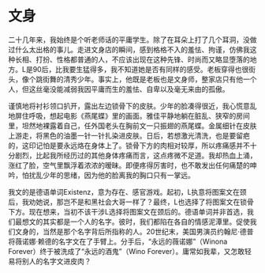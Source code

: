 # 文身

二十几年来，我始终是个听老师话的平庸学生。除了在耳朵上打了几个耳洞，没做过什么太出格的事儿。走进文身店的瞬间，感到格格不入的羞怯、拘谨，仿佛我这种长相、打扮、性格都普通的人，不应该出现在这种先锋、时尚而又略显堕落的地方。L是90后，比我要生猛得多，我不知道她是否有同样的感受。老板穿得也很街头，像个跳街舞的清秀少年。事实上，他既是老板也是文身师，整家店只有他一个人，但这丝毫没能减弱我因平庸而生的羞怯、自卑以及毫无来由的孤傲。 

谨慎地将衬衫领口扒开，露出左边锁骨下的皮肤。少年的脸凑得很近，我心慌意乱地屏住呼吸，想起电影《燕尾蝶》里的画面。雅佳平静地躺在脏乱、狭窄的房间里，坦然地裸露着自己，任外国老头在胸前文一只振翅的燕尾蝶。金属细针在皮肤上游走，将黑色的油墨一针一针扎染进皮肤。日后，若想激光清洗，也是要留疤的，这印记怕是要永远烙在身体上了。锁骨下方的肉相对较厚，所以疼痛感并不十分剧烈，比起我所经历过的其他身体疼痛而言，这点疼微不足道。我却热血上涌，涨红了脸，空气里飘浮着浓浓的暧昧。即便疼得厉害时，也不敢发出任何痛楚的呻吟，怕扰乱少年的思绪，因为他的脸离我的胸口只有一掌远。 

我文的是德语单词Existenz，意为存在、感官游戏。起初，L执意将图案文在颈后，我劝她说，那岂不是和黑社会大哥一样了？最终，L也选择了将图案文在锁骨下方。现在想来，当初不该干涉L选择将图案文在颈后的。德语单词并非首选，我们最想文的其实都是一个人的名字。彼时，我们都陷在各自的情感泥潭里。促使我们文身的，当然是那个名字背后所指称的人。20世纪末，美国男演员约翰尼·德普将薇诺娜·赖德的名字文在了手臂上。分手后，“永远的薇诺娜”（Winona Forever）终于被洗成了“永远的酒鬼”（Wino Forever）。庸常如我辈，又怎敢轻易将别人的名字文进皮肉？